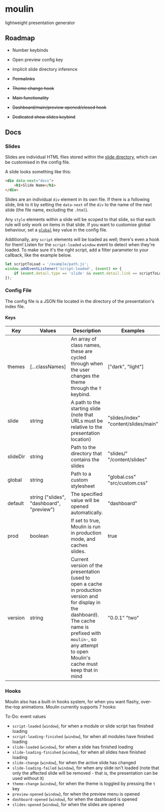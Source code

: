 # moulin

lightweight presentation generator

## Roadmap

+ Number keybinds
+ Open preview config key
+ Implicit slide directory inference

+ ~~Permalinks~~
+ ~~Theme change hook~~
+ ~~Main functionality~~
+ ~~Dashboard/main/preview opened/closed hook~~
+ ~~Dedicated show slides keybind~~

## Docs

### Slides

Slides are individual HTML files stored within the [slide directory](#config-keys), which can be customised in the config file.

A slide looks something like this:

```html
<div data-next="docs">
    <h1>Slide Name</h1>
</div>
```

Slides are an individual `div` element in its own file. If there is a following slide, link to it by setting the `data-next` of the `div` to the name of the next slide (the file name, excluding the
`.html`).

Any `style` elements within a slide will be scoped to that slide, so that each rule will only work on items in that slide.  If you want to customise global behaviour, set a [`global`](#keys) key value in the config file.

Additionally, any `script` elements will be loaded as well; there's even a hook for them!  Listen for the `script-loaded` `window` event to detect when they're loaded.  To make sure it's the right script, add a filter parameter to your callback, like the example below.

```javascript
let scriptToLoad = '/example/path.js';
window.addEventListener('script-loaded', (event) => {
    if (event.detail.type == 'slide' && event.detail.link == scriptToLoad) // proper slide script has loaded
});
```

### Config File

The config file is a JSON file located in the directory of the presentation's index file.

#### Keys

| Key | Values | Description | Examples | Required |
| --- | ------ | ----------- | -------- | -------- |
| themes | [...classNames]|An array of class names, these are cycled through when the user changes the theme through the `T` keybind. | ["dark", "light"] | No |
| slide | string |A path to the starting slide (note that URLs must be relative to the presentation location) | "slides/index"  "content/slides/main" | Yes |
| slideDir | string | Path to the directory that contains the slides | "slides/"  "/content/slides" | Yes |
| global | string | Path to a custom stylesheet | "global.css"  "src/custom.css" | No |
| default | string ("slides", "dashboard", "preview") | The specified value will be opened automatically. | "dashboard" | No (defaults to, "slides.") |
| prod | boolean | If set to true, Moulin is run in production mode, and caches slides. | true | Yes |
| version | string | Current version of the presentation (used to open a cache in production version and for display in the dashboard).  The cache name is prefixed with `moulin-`, so any attempt to open Moulin's cache must keep that in mind | "0.0.1" "two" | Yes if in production mode |

### Hooks

Moulin also has a built-in hooks system, for when you want flashy, over-the-top animations.
Moulin currently supports 7 hooks:

To-Do: event values

+ `script-loaded` (`window`), for when a module or slide script has finished loading
+ `script-loading-finished` (`window`), for when all modules have finished loading
+ `slide-loaded` (`window`), for when a slide has finished loading
+ `slide-loading-finished` (`window`), for when all slides have finished loading
+ `slide-change` (`window`), for when the active slide has changed
+ `slide-loading-failed` (`window`), for when any slide isn't loaded (note that only the
    affected slide will be removed - that is, the presentation can be used without it)
+ `theme-change` (`window`), for when the theme is toggled by pressing the `t`
    key
+ `preview-opened` (`window`), for when the preview menu is opened
+ `dashboard-opened` (`window`), for when the dashboard is opened
+ `slides-opened` (`window`), for when the slides are opened
